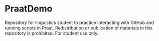 # PraatDemo
Repository for linguistics student to practice interacting with GitHub and running scripts in Praat. Redistribution or publication of materials in this repository is prohibited. For student use only.
